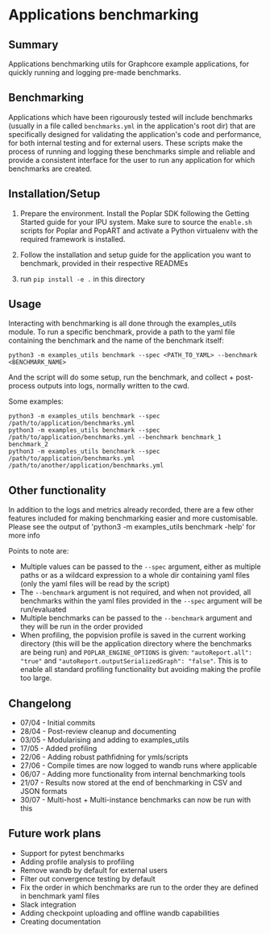 # Applications benchmarking

## Summary
Applications benchmarking utils for Graphcore example applications, for quickly running and logging pre-made benchmarks.

## Benchmarking
Applications which have been rigourously tested will include benchmarks (usually in a file called `benchmarks.yml` in the application's root dir) that are specifically designed for validating the application's code and performance, for both internal testing and for external users. These scripts make the process of running and logging these benchmarks simple and reliable and provide a consistent interface for the user to run any application for which benchmarks are created.

## Installation/Setup
1. Prepare the environment. Install the Poplar SDK following the Getting Started guide for your IPU system. Make sure to source the `enable.sh` scripts for Poplar and PopART and activate a Python virtualenv with the required framework is installed.

2. Follow the installation and setup guide for the application you want to benchmark, provided in their respective READMEs

3. run `pip install -e .` in this directory

## Usage
Interacting with benchmarking is all done through the examples_utils module. To run a specific benchmark, provide a path to the yaml file containing the benchmark and the name of the benchmark itself:
```
python3 -m examples_utils benchmark --spec <PATH_TO_YAML> --benchmark <BENCHMARK_NAME>
```
And the script will do some setup, run the benchmark, and collect + post-process outputs into logs, normally written to the cwd.

Some examples:
```
python3 -m examples_utils benchmark --spec /path/to/application/benchmarks.yml
python3 -m examples_utils benchmark --spec /path/to/application/benchmarks.yml --benchmark benchmark_1 benchmark_2
python3 -m examples_utils benchmark --spec /path/to/application/benchmarks.yml /path/to/another/application/benchmarks.yml
```

## Other functionality
In addition to the logs and metrics already recorded, there are a few other features included for making benchmarking easier and more customisable. Please see the output of 'python3 -m examples_utils benchmark -help' for more info

Points to note are:
- Multiple values can be passed to the `--spec` argument, either as multiple paths or as a wildcard expression to a whole dir containing yaml files (only the yaml files will be read by the script)
- The `--benchmark` argument is not required, and when not provided, all benchmarks within the yaml files provided in the `--spec` argument will be run/evaluated
- Multiple benchmarks can be passed to the `--benchmark` argument and they will be run in the order provided
- When profiling, the popvision profile is saved in the current working directory (this will be the application directory where the benchmarks are being run) and `POPLAR_ENGINE_OPTIONS` is given: `"autoReport.all": "true"` and `"autoReport.outputSerializedGraph": "false"`. This is to enable all standard profiling functionality but avoiding making the profile too large.

## Changelong
- 07/04 - Initial commits
- 28/04 - Post-review cleanup and documenting
- 03/05 - Modularising and adding to examples_utils
- 17/05 - Added profiling
- 22/06 - Adding robust pathfidning for ymls/scripts
- 27/06 - Compile times are now logged to wandb runs where applicable
- 06/07 - Adding more functionality from internal benchmarking tools
- 21/07 - Results now stored at the end of benchmarking in CSV and JSON formats
- 30/07 - Multi-host + Multi-instance benchmarks can now be run with this

## Future work plans
- Support for pytest benchmarks
- Adding profile analysis to profiling
- Remove wandb by default for external users
- Filter out convergence testing by default
- Fix the order in which benchmarks are run to the order they are defined in benchmark yaml files
- Slack integration
- Adding checkpoint uploading and offline wandb capabilities
- Creating documentation
